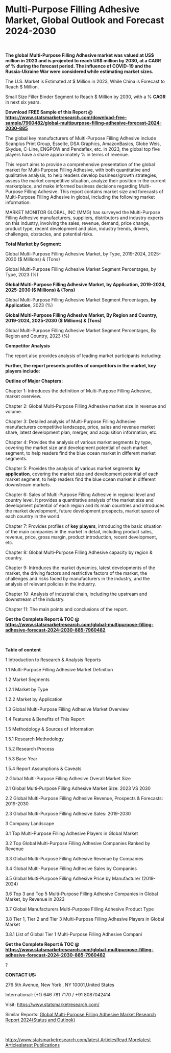 <h1>Multi-Purpose Filling Adhesive Market, Global Outlook and Forecast 2024-2030</h1><br/><p><strong>The global Multi-Purpose Filling Adhesive market was valued at US$ million in 2023 and is projected to reach US$ million by 2030, at a <strong>CAGR</strong> of % during the forecast period. The influence of COVID-19 and the Russia-Ukraine War were considered while estimating market sizes.</strong></p>
 
 
 
 <p>The U.S. Market is Estimated at $ Million in 2023, While China is Forecast to Reach $ Million.</p>
 
 
 
 <p>Small Size Filler Binder Segment to Reach $ Million by 2030, with a % <strong>CAGR</strong> in next six years.</p>
 
 
 
 <p><strong>Download FREE Sample of this Report @ <a href="https://www.statsmarketresearch.com/download-free-sample/7960482/global-multipurpose-filling-adhesive-forecast-2024-2030-885">https://www.statsmarketresearch.com/download-free-sample/7960482/global-multipurpose-filling-adhesive-forecast-2024-2030-885</a></strong></p>
 
 
 
 <p>The global key manufacturers of Multi-Purpose Filling Adhesive include Scanplus Print Group, Esselte, DSA Graphics, AmazonBasics, Globe Weis, Skydue, C-Line, ENGPOW and Pendaflex, etc. in 2023, the global top five players have a share approximately % in terms of revenue.</p>
 
 
 
 <p>This report aims to provide a comprehensive presentation of the global market for Multi-Purpose Filling Adhesive, with both quantitative and qualitative analysis, to help readers develop business/growth strategies, assess the market competitive situation, analyze their position in the current marketplace, and make informed business decisions regarding Multi-Purpose Filling Adhesive. This report contains market size and forecasts of Multi-Purpose Filling Adhesive in global, including the following market information:</p>
 
 
 
 <p>MARKET MONITOR GLOBAL, INC (MMG) has surveyed the Multi-Purpose Filling Adhesive manufacturers, suppliers, distributors and industry experts on this industry, involving the sales, revenue, demand, price change, product type, recent development and plan, industry trends, drivers, challenges, obstacles, and potential risks.</p>
 
 
 
 <p><strong>Total Market by Segment:</strong></p>
 
 
 
 <p>Global Multi-Purpose Filling Adhesive Market, by Type, 2019-2024, 2025-2030 ($ Millions) & (Tons)</p>
 
 
 
 <p>Global Multi-Purpose Filling Adhesive Market Segment Percentages, by Type, 2023 (%)</p>
 
 
 
 <p><strong>Global Multi-Purpose Filling Adhesive Market, <strong>by Application</strong>, 2019-2024, 2025-2030 ($ Millions) & (Tons)</strong></p>
 
 
 
 <p>Global Multi-Purpose Filling Adhesive Market Segment Percentages, <strong>by Application</strong>, 2023 (%)</p>
 
 
 
 <p><strong>Global Multi-Purpose Filling Adhesive Market, By Region and Country, 2019-2024, 2025-2030 ($ Millions) & (Tons)</strong></p>
 
 
 
 <p>Global Multi-Purpose Filling Adhesive Market Segment Percentages, By Region and Country, 2023 (%)</p>
 
 
 
 <p><strong>Competitor Analysis</strong></p>
 
 
 
 <p>The report also provides analysis of leading market participants including:</p>
 
 
 
 <p><strong>Further, the report presents profiles of competitors in the market, <strong>key players</strong> include:</strong></p>
 
 
 
 <p><strong>Outline of Major Chapters:</strong></p>
 
 
 
 <p>Chapter 1: Introduces the definition of Multi-Purpose Filling Adhesive, market overview.</p>
 
 
 
 <p>Chapter 2: Global Multi-Purpose Filling Adhesive market size in revenue and volume.</p>
 
 
 
 <p>Chapter 3: Detailed analysis of Multi-Purpose Filling Adhesive manufacturers competitive landscape, price, sales and revenue market share, latest development plan, merger, and acquisition information, etc.</p>
 
 
 
 <p>Chapter 4: Provides the analysis of various market segments by type, covering the market size and development potential of each market segment, to help readers find the blue ocean market in different market segments.</p>
 
 
 
 <p>Chapter 5: Provides the analysis of various market segments <strong>by application</strong>, covering the market size and development potential of each market segment, to help readers find the blue ocean market in different downstream markets.</p>
 
 
 
 <p>Chapter 6: Sales of Multi-Purpose Filling Adhesive in regional level and country level. It provides a quantitative analysis of the market size and development potential of each region and its main countries and introduces the market development, future development prospects, market space of each country in the world.</p>
 
 
 
 <p>Chapter 7: Provides profiles of <strong>key players</strong>, introducing the basic situation of the main companies in the market in detail, including product sales, revenue, price, gross margin, product introduction, recent development, etc.</p>
 
 
 
 <p>Chapter 8: Global Multi-Purpose Filling Adhesive capacity by region & country.</p>
 
 
 
 <p>Chapter 9: Introduces the market dynamics, latest developments of the market, the driving factors and restrictive factors of the market, the challenges and risks faced by manufacturers in the industry, and the analysis of relevant policies in the industry.</p>
 
 
 
 <p>Chapter 10: Analysis of industrial chain, including the upstream and downstream of the industry.</p>
 
 
 
 <p>Chapter 11: The main points and conclusions of the report.</p>
 
 
 
 <div><b>Get the Complete Report & TOC @ <a href="https://www.statsmarketresearch.com/global-multipurpose-filling-adhesive-forecast-2024-2030-885-7960482">https://www.statsmarketresearch.com/global-multipurpose-filling-adhesive-forecast-2024-2030-885-7960482</a></b></div>
 
 
 
 <p><br />
 
 <b>Table of content</b></p>
 
 
 
 <p>1 Introduction to Research & Analysis Reports<br />
 
 1.1 Multi-Purpose Filling Adhesive Market Definition<br />
 
 1.2 Market Segments<br />
 
 1.2.1 Market by Type<br />
 
 1.2.2 Market by Application<br />
 
 1.3 Global Multi-Purpose Filling Adhesive Market Overview<br />
 
 1.4 Features & Benefits of This Report<br />
 
 1.5 Methodology & Sources of Information<br />
 
 1.5.1 Research Methodology<br />
 
 1.5.2 Research Process<br />
 
 1.5.3 Base Year<br />
 
 1.5.4 Report Assumptions & Caveats<br />
 
 2 Global Multi-Purpose Filling Adhesive Overall Market Size<br />
 
 2.1 Global Multi-Purpose Filling Adhesive Market Size: 2023 VS 2030<br />
 
 2.2 Global Multi-Purpose Filling Adhesive Revenue, Prospects & Forecasts: 2019-2030<br />
 
 2.3 Global Multi-Purpose Filling Adhesive Sales: 2019-2030<br />
 
 3 Company Landscape<br />
 
 3.1 Top Multi-Purpose Filling Adhesive Players in Global Market<br />
 
 3.2 Top Global Multi-Purpose Filling Adhesive Companies Ranked by Revenue<br />
 
 3.3 Global Multi-Purpose Filling Adhesive Revenue by Companies<br />
 
 3.4 Global Multi-Purpose Filling Adhesive Sales by Companies<br />
 
 3.5 Global Multi-Purpose Filling Adhesive Price by Manufacturer (2019-2024)<br />
 
 3.6 Top 3 and Top 5 Multi-Purpose Filling Adhesive Companies in Global Market, by Revenue in 2023<br />
 
 3.7 Global Manufacturers Multi-Purpose Filling Adhesive Product Type<br />
 
 3.8 Tier 1, Tier 2 and Tier 3 Multi-Purpose Filling Adhesive Players in Global Market<br />
 
 3.8.1 List of Global Tier 1 Multi-Purpose Filling Adhesive Compani</p>
 
 
 
 <div><b>Get the Complete Report & TOC @ <a href="https://www.statsmarketresearch.com/global-multipurpose-filling-adhesive-forecast-2024-2030-885-7960482">https://www.statsmarketresearch.com/global-multipurpose-filling-adhesive-forecast-2024-2030-885-7960482</a></b></div>
 
 
 
 <p>? </p>
 
 
 
 <p><b>CONTACT US:</b><br />
 
 276 5th Avenue, New York , NY 10001,United States<br />
 
 International: (+1) 646 781 7170 / +91 8087042414<br />
 
 Visit: <a href="https://www.statsmarketresearch.com/">https://www.statsmarketresearch.com/</a><br />
 
 Similar Reports: <a href="https://www.statsmarketresearch.com/global-multipurpose-filling-adhesive-forecast-2024-2030-885-7960482">Global Multi-Purpose Filling Adhesive Market Research Report 2024(Status and Outlook)</a><br />
 
 <br />
 
 <a href="https://gyeongbokgung.com">https://www.statsmarketresearch.com/</a><a href="https://hallyeomaritime.com">latest Articles</a><a href="https://jingwansa.com">Read More</a><a href="https://nguoiviet.jp/">latest Articles</a><a href="https://www.intelmarketresearch.com/">latest Publications</a></p>